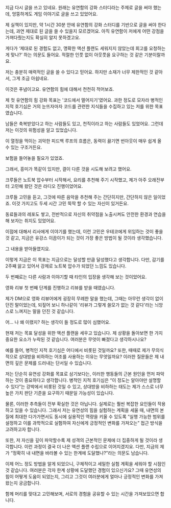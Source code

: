 지금 다시 글을 쓰고 있네요. 원래는 유연함의 강화 스터디라는 주제로 글을 써야 했는데, 엉뚱하게도 게임 이야기로 글을 쓰고 있었어요.

제 실책이 있지만, 약 1시간 30분 안에 유연함의 강화 스터디를 기반으로 글을 써야 한다는데, 과연 제대로 된 글을 쓸 수 있을지 모르겠어요. 아직 유연함이 저에게 어떤 강점을 가져다줬는지도 확실히 알지 못하겠고요.

게다가 ‘제대로 된 경험도 없고, 명확한 액션 플랜도 세워지지 않았는데 회고를 요청하는 게 맞나?’ 하는 의문도 들어요. 적절한 인풋 없이 아웃풋을 요구하는 것 같은 기분이랄까요.

저는 충분히 매력적인 글을 쓸 수 있다고 믿어요. 하지만 소재가 너무 제한적인 것 같아서, 그게 조금 아쉽네요.

이것은 푸념이고요. 유연함의 힘에 대해서 천천히 적어보죠.

제 첫 유연함의 힘 강화 목표는 '코드에서 멀어지기'였어요. 과한 정도로 모자라 병적인 지적 호기심은 거의 눈뜨자마자 코드를 관련한 지식들을 수집하고 있는 저를 위한 목표였습니다.

남들은 축복받았다고 하는 사람들도 있고, 천직이라고 하는 사람들도 있었어요. 그런데 저는 이것의 위험성을 알고 있었습니다.

이 열정을 먹이는 괴악한 피드백 루프의 흐름은, 동력이 끓기면 번아웃이 매우 쉽게 올 수 있는 구조거든요.

보험을 들어놓을 필요가 있었죠.

그래서, 흥미가 똑같이 있지만, 결이 다른 것을 시도해 보려고 했어요.

크루들은 노트북 압수부터 시작해서, 요리를 추천해 주기 시작했고, 제가 아주 오래전부터 고민해 왔던 것은 라디오 진행이었어요.

크루들 고민을 듣고, 그것에 따른 음악을 추천해 주는 간단히지만, 간단하지 않은 일이었죠. 이것 가지고도 두세 시간 고민 뚝딱 할 수 있는 자신이 있거든요.

동료들과의 레포도 쌓고, 전반적으로 자신의 취약점을 노출시켜도 안전한 환경과 연습을 해 보자는 취지도 있었어요.

이점에 대해서 리사에게 이야기를 했는데, 이런 고민은 우테코에게 위임하는 것이 좋을 것 같고, 지금은 유강스 이끔이가 되는 것이 가장 좋은 방법이 될 것이라 생각했습니다.

그 내용을 받아들였지요.

이렇게 지금은 이 목표는 지금으로는 달성할 만큼 달성했다고 생각합니다. 다만, 감기를 2주째 앓고 있어서 강제로 노트북 압수가 되었던 느낌도 있습니다.

두 번째로는 다른 사람과 이야기할 때 타인의 입장을 생각해 보는 것이었어요.

영화 리뷰 첫 번째 단계를 진행하고 리뷰를 받을 때였습니다.

제가 DM으로 영화 리뷰어에게 굉장히 무례한 말을 했는데, 그때는 아무런 생각이 없이 던진 말이었는데, 되짚어 보니 하나같이 '리뷰가 그렇게 쓸모가 없는 것 같다'라는 늬앙스로 느껴지는 말을 던진 것 같습니다.

어... 나 왜 이랬지? 하는 생각이 들 정도로 많이 심했어요.

현재 저는 목표 달성을 위한 액션 플랜을 세우고 있습니다. 제 상황을 돌아보면 한 가지 중요한 요소가 누락된 것 같습니다. 여러분은 무엇이 빠졌다고 생각하시나요?

예를 들어, 병적인 지적 호기심은 어디에서 비롯된 것일까요? 또한, 때때로 제가 무의식적으로 상대방을 비하하는 어조를 사용하는 이유는 무엇일까요? 이러한 질문들은 제 내면의 깊은 문제를 드러내는 단서일 수 있습니다.

저는 단순히 유연성 강화를 목표로 삼기보다는, 이러한 행동들의 근본 원인을 먼저 파악하는 것이 중요하다고 생각합니다. 병적인 지적 호기심은 “이 정도는 알아야만 설명할 수 있다”는 강박에서 비롯된 것일 수 있고, 상대방을 비하하는 태도는 제가 스스로 너무 높은 가치 판단 기준을 요구하기 때문일 가능성이 있습니다.

물론, 이러한 추측들이 전부 확실한 것은 아닙니다. 실제로는 훨씬 복잡한 요인들이 작용하고 있을 수 있습니다. 그래서 저는 유연성의 힘을 실험하는 계획을 세울 때, 내면의 본질에 최대한 다가가면서도 동시에 실용적인 역량을 키울 수 있도록 “실행 가능한 범위를 설정하고 이를 과학적으로 실험하여 자신에게 긍정적인 변화를 가져오는” 접근 방식을 고려하고자 합니다.

또한, 저 자신을 깊이 파악할수록 제 성격의 근본적인 문제에 더 집중하게 될 것이라 생각합니다. 이런 과정이 결국 더 나은 액션 플랜 수립으로 이어지겠지요. 다만, 지금의 제가 “정확히 내 내면을 바라볼 수 있는 한계에 도달했나?”라는 의문도 남습니다.

이제 어느 정도 방법을 알게 되었으니, 구체적이고 세밀한 실험 계획을 세워야 할 시점인 것 같습니다. 여러분은 각자 한계 상황에 도달했던 경험이 있으신가요? 그때 유연성의 힘이 어떻게 도움이 되었는지, 그리고 그것이 여러분에게 얼마나 긍정적인 변화를 가져왔는지 궁금합니다.

함께 머리를 맞대고 고민해보며, 서로의 경험을 공유할 수 있는 시간을 가져보았으면 합니다.

